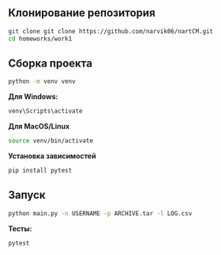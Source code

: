 
## Клонирование репозитория
```bash
git clone git clone https://github.com/narvik06/nartCM.git
cd homeworks/work1
```

## Сборка проекта
```bash
python -m venv venv
```

**Для Windows:**
```bash
venv\Scripts\activate
```
**Для MacOS/Linux**
```bash
source venv/bin/activate
```


**Установка зависимостей**
```bash
pip install pytest
```

## Запуск
```bash
python main.py -n USERNAME -p ARCHIVE.tar -l LOG.csv
```
**Тесты:**
```bash
pytest
```
